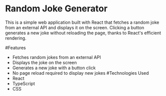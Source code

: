 # Random Joke Generator

This is a simple web application built with React that fetches a random joke from an external API and displays it on the screen. 
Clicking a button generates a new joke without reloading the page, thanks to React's efficient rendering.

#Features
- Fetches random jokes from an external API
- Displays the joke on the screen
- Generates a new joke with a button click
- No page reload required to display new jokes
#Technologies Used
- React
- TypeScript
- CSS

